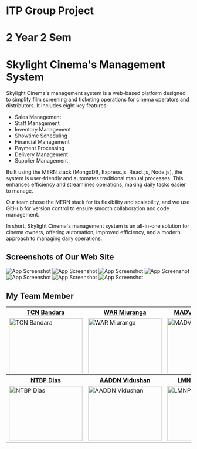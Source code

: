 # ITP Group Project
# 2 Year 2 Sem

# Skylight Cinema's Management System


Skylight Cinema's management system is a web-based platform designed to simplify film screening and ticketing operations for cinema operators and distributors. It includes eight key features:

- Sales Management  
- Staff Management  
- Inventory Management  
- Showtime Scheduling  
- Financial Management  
- Payment Processing  
- Delivery Management  
- Supplier Management
  
Built using the MERN stack (MongoDB, Express.js, React.js, Node.js), the system is user-friendly and automates traditional manual processes. This enhances efficiency and streamlines operations, making daily tasks easier to manage.

Our team chose the MERN stack for its flexibility and scalability, and we use GitHub for version control to ensure smooth collaboration and code management.

In short, Skylight Cinema's management system is an all-in-one solution for cinema owners, offering automation, improved efficiency, and a modern approach to managing daily operations.


## Screenshots of Our Web Site

![App Screenshot](https://github.com/user-attachments/assets/e96183a5-d8c8-4df3-bc0d-953a5d3b1934)
![App Screenshot](https://github.com/user-attachments/assets/43488f88-bac0-46aa-825a-d9381cb1b644)
![App Screenshot](https://github.com/user-attachments/assets/b4722fc8-f0b6-4b04-8a88-b590279720f9)
![App Screenshot](https://github.com/user-attachments/assets/34e63e1b-c0cd-49e2-ae7e-5a390578b6f6)
![App Screenshot](https://github.com/user-attachments/assets/0e6d85a6-5d2a-4981-86ff-f3ed68adae79)
![App Screenshot](https://github.com/user-attachments/assets/46dcad0e-daa0-4ddf-85aa-78e9593886cf)
![App Screenshot](https://github.com/user-attachments/assets/2c96b330-0be9-4913-a9c6-ec2c5d87f2f9)


 ## My Team Member

 
<table>
  <tr>
    <th><a href="https://github.com/rajaprerak" target="_blank">TCN Bandara</a></th>
    <th><a href="https://github.com/example1" target="_blank">WAR Miuranga</a></th>
    <th><a href="https://github.com/example2" target="_blank">MADVG Manathunga</a></th>
    <th><a href="https://github.com/example3" target="_blank">KLTD Walalawita</a></th>
  </tr>
  <tr>
    <td><img src="https://github.com/user-attachments/assets/8742613d-8283-4770-9211-c756e81c89c1" width="200" height="150" alt="TCN Bandara"></td>
    <td><img src="https://github.com/user-attachments/assets/164af07d-75c7-4f0e-bf3d-952975fde6c7" width="200" height="150" alt="WAR Miuranga"></td>
    <td><img src="https://github.com/user-attachments/assets/f84b47cf-6a98-486b-89f9-a668a0cb6fe3" width="200" height="150" alt="MADVG Manathunga"></td>
    <td><img src="https://github.com/example3.png?size=200" width="200" height="150" alt="KLTD Walalawita"></td>
  </tr>
  <tr>
    <th><a href="https://github.com/example4" target="_blank">NTBP Dias</a></th>
    <th><a href="https://github.com/example5" target="_blank">AADDN Vidushan</a></th>
    <th><a href="https://github.com/example6" target="_blank">LMNP Gunasekara</a></th>
    <th><a href="https://github.com/example7" target="_blank">IM Pathirana</a></th>
  </tr>
  <tr>
    <td><img src="https://github.com/user-attachments/assets/44b5689d-99eb-4b24-8755-b7a25e2f261b" width="200" height="150" alt="NTBP Dias"></td>
    <td><img src="https://github.com/user-attachments/assets/c21fd3c4-1216-433e-8498-3977ecd8b199" width="200" height="150" alt="AADDN Vidushan"></td>
    <td><img src="https://github.com/user-attachments/assets/e007f11f-3ed5-490f-9f92-ef76f6e2ce62" width="200" height="150" alt="LMNP Gunasekara"></td>
    <td><img src="https://github.com/user-attachments/assets/c9b8c115-0a22-48cd-bd8b-f68f13d0a5df" width="200" height="150" alt="IM Pathirana"></td>
  </tr>
</table>
